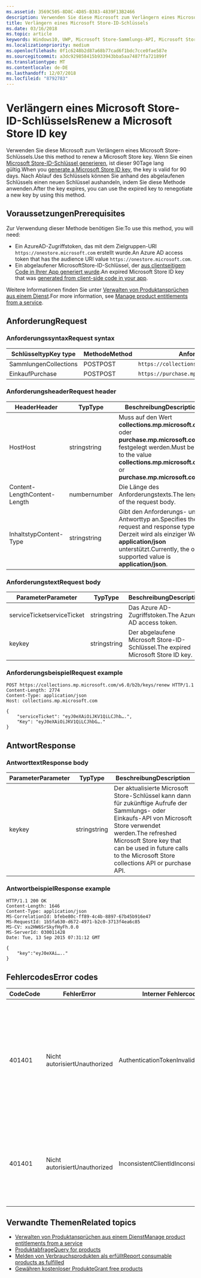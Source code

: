 ```yaml
---
ms.assetid: 3569C505-8D8C-4D85-B383-4839F13B2466
description: Verwenden Sie diese Microsoft zum Verlängern eines Microsoft Store-Schlüssels.
title: Verlängern eines Microsoft Store-ID-Schlüssels
ms.date: 03/16/2018
ms.topic: article
keywords: Windows10, UWP, Microsoft Store-Sammlungs-API, Microsoft Store-Einkaufs-API, Microsoft Store-ID-Schlüssel, verlängern
ms.localizationpriority: medium
ms.openlocfilehash: 0f1c6248b2d87a68b77cad6f1bdc7cce0fae587e
ms.sourcegitcommit: a3dc929858415b933943bba5aa7487ffa721899f
ms.translationtype: MT
ms.contentlocale: de-DE
ms.lasthandoff: 12/07/2018
ms.locfileid: "8792783"
---
```

# <a name="renew-a-microsoft-store-id-key"></a><span data-ttu-id="7091b-104">Verlängern eines Microsoft Store-ID-Schlüssels</span><span class="sxs-lookup"><span data-stu-id="7091b-104">Renew a Microsoft Store ID key</span></span>


<span data-ttu-id="7091b-105">Verwenden Sie diese Microsoft zum Verlängern eines Microsoft Store-Schlüssels.</span><span class="sxs-lookup"><span data-stu-id="7091b-105">Use this method to renew a Microsoft Store key.</span></span> <span data-ttu-id="7091b-106">Wenn Sie einen [Microsoft Store-ID-Schlüssel generieren](view-and-grant-products-from-a-service.md#step-4), ist dieser 90Tage lang gültig.</span><span class="sxs-lookup"><span data-stu-id="7091b-106">When you [generate a Microsoft Store ID key](view-and-grant-products-from-a-service.md#step-4), the key is valid for 90 days.</span></span> <span data-ttu-id="7091b-107">Nach Ablauf des Schlüssels können Sie anhand des abgelaufenen Schlüssels einen neuen Schlüssel aushandeln, indem Sie diese Methode anwenden.</span><span class="sxs-lookup"><span data-stu-id="7091b-107">After the key expires, you can use the expired key to renegotiate a new key by using this method.</span></span>

## <a name="prerequisites"></a><span data-ttu-id="7091b-108">Voraussetzungen</span><span class="sxs-lookup"><span data-stu-id="7091b-108">Prerequisites</span></span>


<span data-ttu-id="7091b-109">Zur Verwendung dieser Methode benötigen Sie:</span><span class="sxs-lookup"><span data-stu-id="7091b-109">To use this method, you will need:</span></span>

* <span data-ttu-id="7091b-110">Ein AzureAD-Zugriffstoken, das mit dem Zielgruppen-URI `https://onestore.microsoft.com` erstellt wurde.</span><span class="sxs-lookup"><span data-stu-id="7091b-110">An Azure AD access token that has the audience URI value `https://onestore.microsoft.com`.</span></span>
* <span data-ttu-id="7091b-111">Ein abgelaufener MicrosoftStore-ID-Schlüssel, der [aus clientseitigem Code in Ihrer App generiert wurde](view-and-grant-products-from-a-service.md#step-4).</span><span class="sxs-lookup"><span data-stu-id="7091b-111">An expired Microsoft Store ID key that was [generated from client-side code in your app](view-and-grant-products-from-a-service.md#step-4).</span></span>

<span data-ttu-id="7091b-112">Weitere Informationen finden Sie unter [Verwalten von Produktansprüchen aus einem Dienst](view-and-grant-products-from-a-service.md).</span><span class="sxs-lookup"><span data-stu-id="7091b-112">For more information, see [Manage product entitlements from a service](view-and-grant-products-from-a-service.md).</span></span>

## <a name="request"></a><span data-ttu-id="7091b-113">Anforderung</span><span class="sxs-lookup"><span data-stu-id="7091b-113">Request</span></span>

### <a name="request-syntax"></a><span data-ttu-id="7091b-114">Anforderungssyntax</span><span class="sxs-lookup"><span data-stu-id="7091b-114">Request syntax</span></span>

| <span data-ttu-id="7091b-115">Schlüsseltyp</span><span class="sxs-lookup"><span data-stu-id="7091b-115">Key type</span></span>    | <span data-ttu-id="7091b-116">Methode</span><span class="sxs-lookup"><span data-stu-id="7091b-116">Method</span></span> | <span data-ttu-id="7091b-117">Anforderungs-URI</span><span class="sxs-lookup"><span data-stu-id="7091b-117">Request URI</span></span>                                              |
|-------------|--------|----------------------------------------------------------|
| <span data-ttu-id="7091b-118">Sammlungen</span><span class="sxs-lookup"><span data-stu-id="7091b-118">Collections</span></span> | <span data-ttu-id="7091b-119">POST</span><span class="sxs-lookup"><span data-stu-id="7091b-119">POST</span></span>   | ```https://collections.mp.microsoft.com/v6.0/b2b/keys/renew``` |
| <span data-ttu-id="7091b-120">Einkauf</span><span class="sxs-lookup"><span data-stu-id="7091b-120">Purchase</span></span>    | <span data-ttu-id="7091b-121">POST</span><span class="sxs-lookup"><span data-stu-id="7091b-121">POST</span></span>   | ```https://purchase.mp.microsoft.com/v6.0/b2b/keys/renew```    |


### <a name="request-header"></a><span data-ttu-id="7091b-122">Anforderungsheader</span><span class="sxs-lookup"><span data-stu-id="7091b-122">Request header</span></span>

| <span data-ttu-id="7091b-123">Header</span><span class="sxs-lookup"><span data-stu-id="7091b-123">Header</span></span>         | <span data-ttu-id="7091b-124">Typ</span><span class="sxs-lookup"><span data-stu-id="7091b-124">Type</span></span>   | <span data-ttu-id="7091b-125">Beschreibung</span><span class="sxs-lookup"><span data-stu-id="7091b-125">Description</span></span>                                                                                           |
|----------------|--------|-------------------------------------------------------------------------------------------------------|
| <span data-ttu-id="7091b-126">Host</span><span class="sxs-lookup"><span data-stu-id="7091b-126">Host</span></span>           | <span data-ttu-id="7091b-127">string</span><span class="sxs-lookup"><span data-stu-id="7091b-127">string</span></span> | <span data-ttu-id="7091b-128">Muss auf den Wert **collections.mp.microsoft.com** oder **purchase.mp.microsoft.com** festgelegt werden.</span><span class="sxs-lookup"><span data-stu-id="7091b-128">Must be set to the value **collections.mp.microsoft.com** or **purchase.mp.microsoft.com**.</span></span>           |
| <span data-ttu-id="7091b-129">Content-Length</span><span class="sxs-lookup"><span data-stu-id="7091b-129">Content-Length</span></span> | <span data-ttu-id="7091b-130">number</span><span class="sxs-lookup"><span data-stu-id="7091b-130">number</span></span> | <span data-ttu-id="7091b-131">Die Länge des Anforderungstexts.</span><span class="sxs-lookup"><span data-stu-id="7091b-131">The length of the request body.</span></span>                                                                       |
| <span data-ttu-id="7091b-132">Inhaltstyp</span><span class="sxs-lookup"><span data-stu-id="7091b-132">Content-Type</span></span>   | <span data-ttu-id="7091b-133">string</span><span class="sxs-lookup"><span data-stu-id="7091b-133">string</span></span> | <span data-ttu-id="7091b-134">Gibt den Anforderungs- und Antworttyp an.</span><span class="sxs-lookup"><span data-stu-id="7091b-134">Specifies the request and response type.</span></span> <span data-ttu-id="7091b-135">Derzeit wird als einziger Wert **application/json** unterstützt.</span><span class="sxs-lookup"><span data-stu-id="7091b-135">Currently, the only supported value is **application/json**.</span></span> |


### <a name="request-body"></a><span data-ttu-id="7091b-136">Anforderungstext</span><span class="sxs-lookup"><span data-stu-id="7091b-136">Request body</span></span>

| <span data-ttu-id="7091b-137">Parameter</span><span class="sxs-lookup"><span data-stu-id="7091b-137">Parameter</span></span>     | <span data-ttu-id="7091b-138">Typ</span><span class="sxs-lookup"><span data-stu-id="7091b-138">Type</span></span>   | <span data-ttu-id="7091b-139">Beschreibung</span><span class="sxs-lookup"><span data-stu-id="7091b-139">Description</span></span>                       | <span data-ttu-id="7091b-140">Erforderlich</span><span class="sxs-lookup"><span data-stu-id="7091b-140">Required</span></span> |
|---------------|--------|-----------------------------------|----------|
| <span data-ttu-id="7091b-141">serviceTicket</span><span class="sxs-lookup"><span data-stu-id="7091b-141">serviceTicket</span></span> | <span data-ttu-id="7091b-142">string</span><span class="sxs-lookup"><span data-stu-id="7091b-142">string</span></span> | <span data-ttu-id="7091b-143">Das Azure AD-Zugriffstoken.</span><span class="sxs-lookup"><span data-stu-id="7091b-143">The Azure AD access token.</span></span>        | <span data-ttu-id="7091b-144">Ja</span><span class="sxs-lookup"><span data-stu-id="7091b-144">Yes</span></span>      |
| <span data-ttu-id="7091b-145">key</span><span class="sxs-lookup"><span data-stu-id="7091b-145">key</span></span>           | <span data-ttu-id="7091b-146">string</span><span class="sxs-lookup"><span data-stu-id="7091b-146">string</span></span> | <span data-ttu-id="7091b-147">Der abgelaufene Microsoft Store-ID-Schlüssel.</span><span class="sxs-lookup"><span data-stu-id="7091b-147">The expired Microsoft Store ID key.</span></span> | <span data-ttu-id="7091b-148">Ja</span><span class="sxs-lookup"><span data-stu-id="7091b-148">Yes</span></span>       |


### <a name="request-example"></a><span data-ttu-id="7091b-149">Anforderungsbeispiel</span><span class="sxs-lookup"><span data-stu-id="7091b-149">Request example</span></span>

```syntax
POST https://collections.mp.microsoft.com/v6.0/b2b/keys/renew HTTP/1.1
Content-Length: 2774
Content-Type: application/json
Host: collections.mp.microsoft.com

{
    "serviceTicket": "eyJ0eXAiOiJKV1QiLCJhb….",
    "Key": "eyJ0eXAiOiJKV1QiLCJhbG…."
}
```

## <a name="response"></a><span data-ttu-id="7091b-150">Antwort</span><span class="sxs-lookup"><span data-stu-id="7091b-150">Response</span></span>


### <a name="response-body"></a><span data-ttu-id="7091b-151">Antworttext</span><span class="sxs-lookup"><span data-stu-id="7091b-151">Response body</span></span>

| <span data-ttu-id="7091b-152">Parameter</span><span class="sxs-lookup"><span data-stu-id="7091b-152">Parameter</span></span> | <span data-ttu-id="7091b-153">Typ</span><span class="sxs-lookup"><span data-stu-id="7091b-153">Type</span></span>   | <span data-ttu-id="7091b-154">Beschreibung</span><span class="sxs-lookup"><span data-stu-id="7091b-154">Description</span></span>                                                                                                            |
|-----------|--------|------------------------------------------------------------------------------------------------------------------------|
| <span data-ttu-id="7091b-155">key</span><span class="sxs-lookup"><span data-stu-id="7091b-155">key</span></span>       | <span data-ttu-id="7091b-156">string</span><span class="sxs-lookup"><span data-stu-id="7091b-156">string</span></span> | <span data-ttu-id="7091b-157">Der aktualisierte Microsoft Store-Schlüssel kann dann für zukünftige Aufrufe der Sammlungs- oder Einkaufs-API von Microsoft Store verwendet werden.</span><span class="sxs-lookup"><span data-stu-id="7091b-157">The refreshed Microsoft Store key that can be used in future calls to the Microsoft Store collections API or purchase API.</span></span> |


### <a name="response-example"></a><span data-ttu-id="7091b-158">Antwortbeispiel</span><span class="sxs-lookup"><span data-stu-id="7091b-158">Response example</span></span>

```syntax
HTTP/1.1 200 OK
Content-Length: 1646
Content-Type: application/json
MS-CorrelationId: bfebe80c-ff89-4c4b-8897-67b45b916e47
MS-RequestId: 1b5fa630-d672-4971-b2c0-3713f4ea6c85
MS-CV: xu2HW6SrSkyfHyFh.0.0
MS-ServerId: 030011428
Date: Tue, 13 Sep 2015 07:31:12 GMT

{
    "key":"eyJ0eXAi….."
}
```

## <a name="error-codes"></a><span data-ttu-id="7091b-159">Fehlercodes</span><span class="sxs-lookup"><span data-stu-id="7091b-159">Error codes</span></span>


| <span data-ttu-id="7091b-160">Code</span><span class="sxs-lookup"><span data-stu-id="7091b-160">Code</span></span> | <span data-ttu-id="7091b-161">Fehler</span><span class="sxs-lookup"><span data-stu-id="7091b-161">Error</span></span>        | <span data-ttu-id="7091b-162">Interner Fehlercode</span><span class="sxs-lookup"><span data-stu-id="7091b-162">Inner error code</span></span>           | <span data-ttu-id="7091b-163">Beschreibung</span><span class="sxs-lookup"><span data-stu-id="7091b-163">Description</span></span>   |
|------|--------------|----------------------------|---------------|
| <span data-ttu-id="7091b-164">401</span><span class="sxs-lookup"><span data-stu-id="7091b-164">401</span></span>  | <span data-ttu-id="7091b-165">Nicht autorisiert</span><span class="sxs-lookup"><span data-stu-id="7091b-165">Unauthorized</span></span> | <span data-ttu-id="7091b-166">AuthenticationTokenInvalid</span><span class="sxs-lookup"><span data-stu-id="7091b-166">AuthenticationTokenInvalid</span></span> | <span data-ttu-id="7091b-167">Das Azure AD-Zugriffstoken ist ungültig.</span><span class="sxs-lookup"><span data-stu-id="7091b-167">The Azure AD access token is invalid.</span></span> <span data-ttu-id="7091b-168">In einigen Fällen enthalten die Details zu ServiceError weitere Informationen, z. B. wenn das Token abgelaufen ist oder der *appid*-Anspruch fehlt.</span><span class="sxs-lookup"><span data-stu-id="7091b-168">In some cases the details of the ServiceError will contain more information, such as when the token is expired or the *appid* claim is missing.</span></span> |
| <span data-ttu-id="7091b-169">401</span><span class="sxs-lookup"><span data-stu-id="7091b-169">401</span></span>  | <span data-ttu-id="7091b-170">Nicht autorisiert</span><span class="sxs-lookup"><span data-stu-id="7091b-170">Unauthorized</span></span> | <span data-ttu-id="7091b-171">InconsistentClientId</span><span class="sxs-lookup"><span data-stu-id="7091b-171">InconsistentClientId</span></span>       | <span data-ttu-id="7091b-172">Der *clientId*-Anspruch im Microsoft Store-ID-Schlüssel und der *appid*-Anspruch im Azure AD-Zugriffstoken stimmen nicht überein.</span><span class="sxs-lookup"><span data-stu-id="7091b-172">The *clientId* claim in the Microsoft Store ID key and the *appid* claim in the Azure AD access token do not match.</span></span>                                                                     |


## <a name="related-topics"></a><span data-ttu-id="7091b-173">Verwandte Themen</span><span class="sxs-lookup"><span data-stu-id="7091b-173">Related topics</span></span>


* [<span data-ttu-id="7091b-174">Verwalten von Produktansprüchen aus einem Dienst</span><span class="sxs-lookup"><span data-stu-id="7091b-174">Manage product entitlements from a service</span></span>](view-and-grant-products-from-a-service.md)
* [<span data-ttu-id="7091b-175">Produktabfrage</span><span class="sxs-lookup"><span data-stu-id="7091b-175">Query for products</span></span>](query-for-products.md)
* [<span data-ttu-id="7091b-176">Melden von Verbrauchsprodukten als erfüllt</span><span class="sxs-lookup"><span data-stu-id="7091b-176">Report consumable products as fulfilled</span></span>](report-consumable-products-as-fulfilled.md)
* [<span data-ttu-id="7091b-177">Gewähren kostenloser Produkte</span><span class="sxs-lookup"><span data-stu-id="7091b-177">Grant free products</span></span>](grant-free-products.md)
